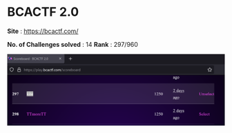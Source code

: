 # BCACTF 2.0
**Site** : https://bcactf.com/

**No. of Challenges solved** : 14
**Rank** : 297/960

![Screen shot of ranking (kite) in BCACTF 2.0](bcactf2.0_rank.png "Look for kite rank")
